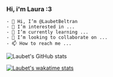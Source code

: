 ### Hi, i'm Laura :3 ###



~~~
- 👋 Hi, I’m @LaubetBeltran
- 👀 I’m interested in ...
- 🌱 I’m currently learning ...
- 💞️ I’m looking to collaborate on ...
- 📫 How to reach me ...
~~~

<!---
LaubetBeltran/LaubetBeltran is a ✨ special ✨ repository because its `README.md` (this file) appears on your GitHub profile.
You can click the Preview link to take a look at your changes.
--->
![Laubet's GitHub stats](https://github-readme-stats.vercel.app/api?username=LaubetBeltran&show_icons=true)

[![Laubet's wakatime stats](https://github-readme-stats.vercel.app/api/wakatime?username=LaubetBeltran)](https://github.com/anuraghazra/github-readme-stats)


